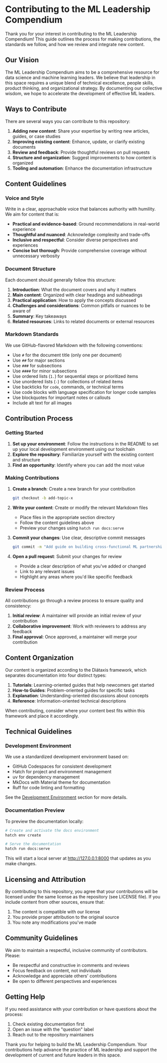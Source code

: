 # Contributing to the ML Leadership Compendium

Thank you for your interest in contributing to the ML Leadership Compendium! This guide outlines the process for making contributions, the standards we follow, and how we review and integrate new content.

## Our Vision

The ML Leadership Compendium aims to be a comprehensive resource for data science and machine learning leaders. We believe that leadership in this space requires a unique blend of technical excellence, people skills, product thinking, and organizational strategy. By documenting our collective wisdom, we hope to accelerate the development of effective ML leaders.

## Ways to Contribute

There are several ways you can contribute to this repository:

1. **Adding new content**: Share your expertise by writing new articles, guides, or case studies
2. **Improving existing content**: Enhance, update, or clarify existing documents
3. **Review and feedback**: Provide thoughtful reviews on pull requests
4. **Structure and organization**: Suggest improvements to how content is organized
5. **Tooling and automation**: Enhance the documentation infrastructure

## Content Guidelines

### Voice and Style

Write in a clear, approachable voice that balances authority with humility. We aim for content that is:

- **Practical and evidence-based**: Ground recommendations in real-world experience
- **Thoughtful and nuanced**: Acknowledge complexity and trade-offs
- **Inclusive and respectful**: Consider diverse perspectives and experiences
- **Concise but thorough**: Provide comprehensive coverage without unnecessary verbosity

### Document Structure

Each document should generally follow this structure:

1. **Introduction**: What the document covers and why it matters
2. **Main content**: Organized with clear headings and subheadings
3. **Practical application**: How to apply the concepts discussed
4. **Challenges and considerations**: Common pitfalls or nuances to be aware of
5. **Summary**: Key takeaways
6. **Related resources**: Links to related documents or external resources

### Markdown Standards

We use GitHub-flavored Markdown with the following conventions:

- Use `#` for the document title (only one per document)
- Use `##` for major sections
- Use `###` for subsections
- Use `####` for minor subsections
- Use ordered lists (`1.`) for sequential steps or prioritized items
- Use unordered lists (`-`) for collections of related items
- Use backticks for `code`, commands, or technical terms
- Use code blocks with language specification for longer code samples
- Use blockquotes for important notes or callouts
- Include alt text for all images

## Contribution Process

### Getting Started

1. **Set up your environment**: Follow the instructions in the README to set up your local development environment using our toolchain
2. **Explore the repository**: Familiarize yourself with the existing content and structure
3. **Find an opportunity**: Identify where you can add the most value

### Making Contributions

1. **Create a branch**: Create a new branch for your contribution
   ```bash
   git checkout -b add-topic-x
   ```

2. **Write your content**: Create or modify the relevant Markdown files
   - Place files in the appropriate section directory
   - Follow the content guidelines above
   - Preview your changes using `hatch run docs:serve`

3. **Commit your changes**: Use clear, descriptive commit messages
   ```bash
   git commit -m "Add guide on building cross-functional ML partnerships"
   ```

4. **Open a pull request**: Submit your changes for review
   - Provide a clear description of what you've added or changed
   - Link to any relevant issues
   - Highlight any areas where you'd like specific feedback

### Review Process

All contributions go through a review process to ensure quality and consistency:

1. **Initial review**: A maintainer will provide an initial review of your contribution
2. **Collaborative improvement**: Work with reviewers to address any feedback
3. **Final approval**: Once approved, a maintainer will merge your contribution

## Content Organization

Our content is organized according to the Diátaxis framework, which separates documentation into four distinct types:

1. **Tutorials**: Learning-oriented guides that help newcomers get started
2. **How-to Guides**: Problem-oriented guides for specific tasks
3. **Explanation**: Understanding-oriented discussions about concepts
4. **Reference**: Information-oriented technical descriptions

When contributing, consider where your content best fits within this framework and place it accordingly.

## Technical Guidelines

### Development Environment

We use a standardized development environment based on:

- GitHub Codespaces for consistent development
- Hatch for project and environment management
- uv for dependency management
- MkDocs with Material theme for documentation
- Ruff for code linting and formatting

See the [Development Environment](docs/technical-excellence/development-environments/index.md) section for more details.

### Documentation Preview

To preview the documentation locally:

```bash
# Create and activate the docs environment
hatch env create

# Serve the documentation
hatch run docs:serve
```

This will start a local server at http://127.0.0.1:8000 that updates as you make changes.

## Licensing and Attribution

By contributing to this repository, you agree that your contributions will be licensed under the same license as the repository (see LICENSE file). If you include content from other sources, ensure that:

1. The content is compatible with our license
2. You provide proper attribution to the original source
3. You note any modifications you've made

## Community Guidelines

We aim to maintain a respectful, inclusive community of contributors. Please:

- Be respectful and constructive in comments and reviews
- Focus feedback on content, not individuals
- Acknowledge and appreciate others' contributions
- Be open to different perspectives and experiences

## Getting Help

If you need assistance with your contribution or have questions about the process:

1. Check existing documentation first
2. Open an issue with the "question" label
3. Reach out to the repository maintainers

Thank you for helping to build the ML Leadership Compendium. Your contributions help advance the practice of ML leadership and support the development of current and future leaders in this space.